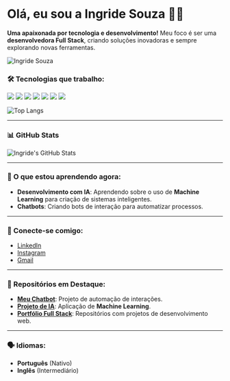 # Olá, eu sou a Ingride Souza 👩‍💻

**Uma apaixonada por tecnologia e desenvolvimento!** Meu foco é ser uma **desenvolvedora Full Stack**, criando soluções inovadoras e sempre explorando novas ferramentas.

![Ingride Souza](https://www.example.com/minha-imagem.jpg) <!-- Adicione aqui o link da sua imagem -->

### 🛠️ Tecnologias que trabalho:

<p align="left">
  <img src="https://img.shields.io/badge/HTML5-E34F26?style=flat&logo=html5&logoColor=white" />
  <img src="https://img.shields.io/badge/CSS3-1572B6?style=flat&logo=css3&logoColor=white" />
  <img src="https://img.shields.io/badge/JavaScript-F7DF1E?style=flat&logo=javascript&logoColor=black" />
  <img src="https://img.shields.io/badge/Python-3776AB?style=flat&logo=python&logoColor=white" />
  <img src="https://img.shields.io/badge/Flask-000000?style=flat&logo=flask&logoColor=white" />
  <img src="https://img.shields.io/badge/TypeScript-3178C6?style=flat&logo=typescript&logoColor=white" />
  <img src="https://img.shields.io/badge/WordPress-21759B?style=flat&logo=wordpress&logoColor=white" />
</p>


![Top Langs](https://github-readme-stats.vercel.app/api/top-langs/?username=ingridesouza&layout=compact&theme=radical)

---

### 📊 GitHub Stats

![Ingride's GitHub Stats](https://github-readme-stats.vercel.app/api?username=ingridesouza&show_icons=true&hide_title=true&count_private=true&theme=radical)

---

### 🌱 O que estou aprendendo agora:
- **Desenvolvimento com IA**: Aprendendo sobre o uso de **Machine Learning** para criação de sistemas inteligentes.
- **Chatbots**: Criando bots de interação para automatizar processos.

---

### 📅 Conecte-se comigo:
- [LinkedIn](https://www.linkedin.com/in/ingride-souza-a21a4518a/)
- [Instagram](https://www.instagram.com/ingridesouzadev/)
- [Gmail](mailto:ingridesouza040@gmail.com)

---

### 🔨 Repositórios em Destaque:
- [**Meu Chatbot**](https://github.com/ingridesouza/chatbot): Projeto de automação de interações.
- [**Projeto de IA**](https://github.com/ingridesouza/ia-projeto): Aplicação de **Machine Learning**.
- [**Portfólio Full Stack**](https://github.com/ingridesouza/portfolio): Repositórios com projetos de desenvolvimento web.

---

### 🗣️ Idiomas:
- **Português** (Nativo)
- **Inglês** (Intermediário)
